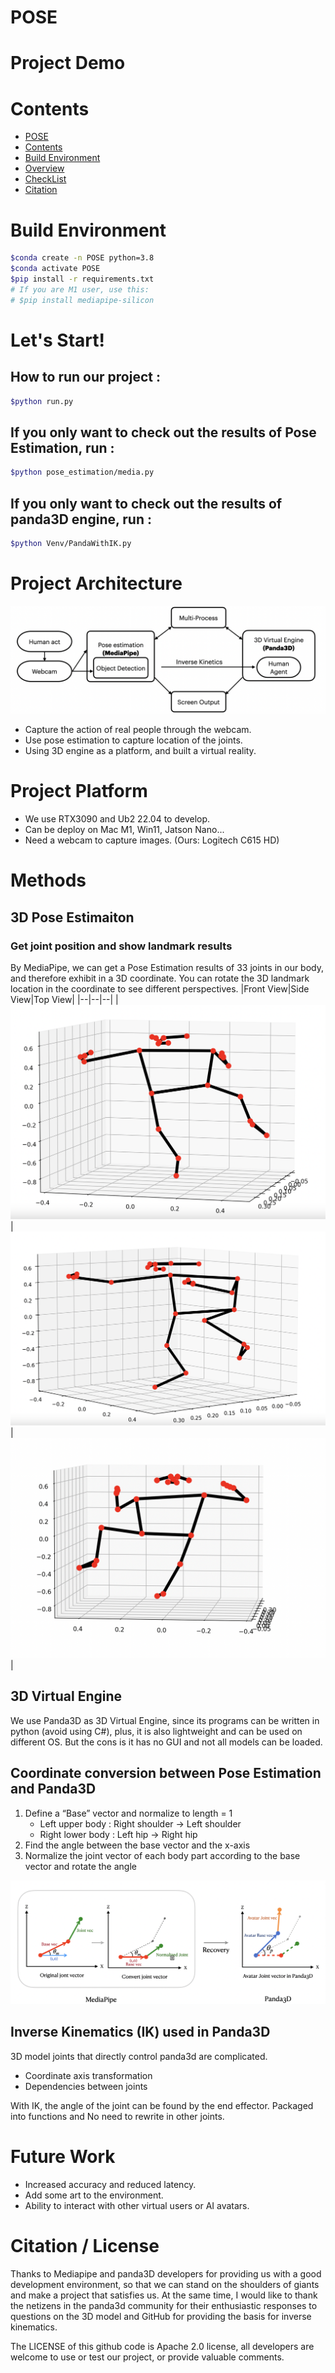 # POSE

# Project Demo

# Contents

- [POSE](#pose)
- [Contents](#contents)
- [Build Environment](#build-environment)
- [Overview](#overview)
- [CheckList](#checklist)
- [Citation](#citation)

# Build Environment

```bash
$conda create -n POSE python=3.8
$conda activate POSE
$pip install -r requirements.txt
# If you are M1 user, use this:
# $pip install mediapipe-silicon
```

# Let's Start!

## How to run our project :

```bash
$python run.py
```

## If you only want to check out the results of Pose Estimation, run :

```bash
$python pose_estimation/media.py
```

## If you only want to check out the results of panda3D engine, run :

```bash
$python Venv/PandaWithIK.py
```

# Project Architecture

![image](./src/image/arc.png)

- Capture the action of real people through the webcam.
- Use pose estimation to capture location of the joints.
- Using 3D engine as a platform, and built a virtual reality.

# Project Platform
- We use  RTX3090 and Ub2 22.04 to develop.
- Can be deploy on Mac M1, Win11, Jatson Nano...
- Need a webcam to capture images. (Ours: Logitech C615 HD)

# Methods
## 3D Pose Estimaiton
### Get joint position and show landmark results
By MediaPipe, we can get a Pose Estimation results of 33 joints in our body, and therefore exhibit in a 3D coordinate.
You can rotate the 3D landmark location in the coordinate to see different perspectives.
|Front View|Side View|Top View|
|--|--|--|
|![image](./src/image/front.png)|![image](./src/image/side.png)|![image](./src/image/opposite.png)|
## 3D Virtual Engine
We use Panda3D as 3D Virtual Engine, since its programs can be written in python (avoid using C#), plus, it is also lightweight and can be used on different OS. But the cons is it has no GUI and not all models can be loaded.

## Coordinate conversion between Pose Estimation and Panda3D
1. Define a “Base” vector and normalize to length = 1
    - Left upper body : Right shoulder → Left shoulder
    - Right lower body :  Left hip → Right hip
2. Find the angle between the base vector and the x-axis
3. Normalize the joint vector of each body part according to the base vector and rotate the angle

![image](./src/image/math.png)

## Inverse Kinematics (IK) used in Panda3D
3D model joints that directly control panda3d are complicated.
- Coordinate axis transformation
- Dependencies between joints

With IK, the angle of the joint can be found by the end effector.
Packaged into functions and No need to rewrite in other joints.

# Future Work
- Increased accuracy and reduced latency.
- Add some art to the environment.
- Ability to interact with other virtual users or AI avatars.

# Citation / License

Thanks to Mediapipe and panda3D developers for providing us with a good development environment, so that we can stand on the shoulders of giants and make a project that satisfies us. At the same time, I would like to thank the netizens in the panda3d community for their enthusiastic responses to questions on the 3D model and GitHub for providing the basis for inverse kinematics.

The LICENSE of this github code is Apache 2.0 license, all developers are welcome to use or test our project, or provide valuable comments.
